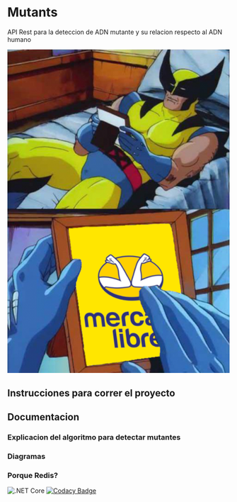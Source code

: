 # Mutants

API Rest para la deteccion de ADN mutante y su relacion respecto al ADN humano

![Image](./docs/meme.png)

## Instrucciones para correr el proyecto

## Documentacion

### Explicacion del algoritmo para detectar mutantes

### Diagramas

### Porque Redis?


![.NET Core](https://github.com/diaznicolasandres1/mutantes-challenge/workflows/.NET%20Core/badge.svg) 
[![Codacy Badge](https://app.codacy.com/project/badge/Grade/ef0d090df39c4aa1b4e2d8334a0be4a9)](https://www.codacy.com?utm_source=github.com&amp;utm_medium=referral&amp;utm_content=diaznicolasandres1/mutantes-challenge&amp;utm_campaign=Badge_Grade)
